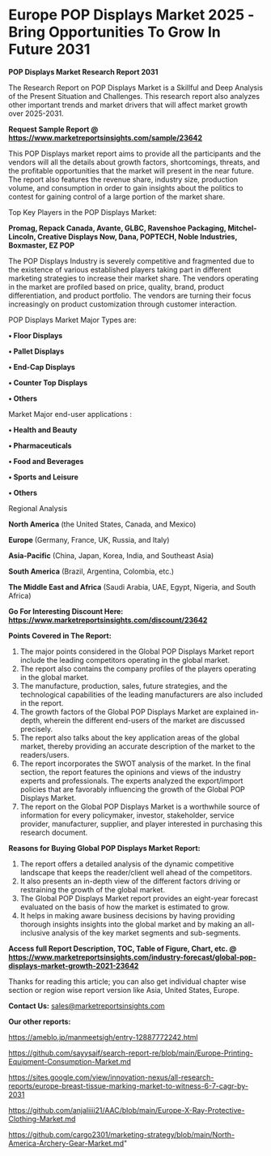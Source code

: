 # Europe POP Displays Market 2025 -Bring Opportunities To Grow In Future 2031

<strong>POP Displays Market Research Report 2031</strong>

The Research Report on POP Displays Market is a Skillful and Deep Analysis of the Present Situation and Challenges. This research report also analyzes other important trends and market drivers that will affect market growth over 2025-2031.

<strong>Request Sample Report @ <a href=https://www.marketreportsinsights.com/sample/23642>https://www.marketreportsinsights.com/sample/23642</a></strong>

This POP Displays market report aims to provide all the participants and the vendors will all the details about growth factors, shortcomings, threats, and the profitable opportunities that the market will present in the near future. The report also features the revenue share, industry size, production volume, and consumption in order to gain insights about the politics to contest for gaining control of a large portion of the market share.

Top Key Players in the POP Displays Market:

<strong>Promag, Repack Canada, Avante, GLBC, Ravenshoe Packaging, Mitchel-Lincoln, Creative Displays Now, Dana, POPTECH, Noble Industries, Boxmaster, EZ POP</strong>

The POP Displays Industry is severely competitive and fragmented due to the existence of various established players taking part in different marketing strategies to increase their market share. The vendors operating in the market are profiled based on price, quality, brand, product differentiation, and product portfolio. The vendors are turning their focus increasingly on product customization through customer interaction.

POP Displays Market Major Types are:

<strong>• Floor Displays

• Pallet Displays

• End-Cap Displays

• Counter Top Displays

• Others</strong>

Market Major end-user applications :

<strong>• Health and Beauty

• Pharmaceuticals

• Food and Beverages

• Sports and Leisure

• Others</strong>

Regional Analysis

</u><strong><b>North America</b></strong> (the United States, Canada, and Mexico)

<strong><b>Europe </b></strong>(Germany, France, UK, Russia, and Italy)

<strong><b>Asia-Pacific</b></strong> (China, Japan, Korea, India, and Southeast Asia)

<strong><b>South America</b></strong> (Brazil, Argentina, Colombia, etc.)

<strong><b>The Middle East and Africa</b></strong> (Saudi Arabia, UAE, Egypt, Nigeria, and South Africa)

<strong>Go For Interesting Discount Here: <a href=https://www.marketreportsinsights.com/discount/23642>https://www.marketreportsinsights.com/discount/23642</a></strong>

<strong>Points Covered in The Report:</strong>
<ol>
  <li>The major points considered in the Global POP Displays Market report include the leading competitors operating in the global market.</li>
  <li>The report also contains the company profiles of the players operating in the global market.</li>
  <li>The manufacture, production, sales, future strategies, and the technological capabilities of the leading manufacturers are also included in the report.</li>
  <li>The growth factors of the Global POP Displays Market are explained in-depth, wherein the different end-users of the market are discussed precisely.</li>
  <li>The report also talks about the key application areas of the global market, thereby providing an accurate description of the market to the readers/users.</li>
  <li>The report incorporates the SWOT analysis of the market. In the final section, the report features the opinions and views of the industry experts and professionals. The experts analyzed the export/import policies that are favorably influencing the growth of the Global POP Displays Market.</li>
  <li>The report on the Global POP Displays Market is a worthwhile source of information for every policymaker, investor, stakeholder, service provider, manufacturer, supplier, and player interested in purchasing this research document.</li>
</ol>
<strong>Reasons for Buying Global POP Displays Market Report:</strong>

<ol>
  <li>The report offers a detailed analysis of the dynamic competitive landscape that keeps the reader/client well ahead of the competitors.</li>
  <li>It also presents an in-depth view of the different factors driving or restraining the growth of the global market.</li>
  <li>The Global POP Displays Market report provides an eight-year forecast evaluated on the basis of how the market is estimated to grow.</li>
  <li>It helps in making aware business decisions by having providing thorough insights insights into the global market and by making an all-inclusive analysis of the key market segments and sub-segments.</li>
</ol>
<strong>Access full Report Description, TOC, Table of Figure, Chart, etc. @ <a href=https://www.marketreportsinsights.com/industry-forecast/global-pop-displays-market-growth-2021-23642>https://www.marketreportsinsights.com/industry-forecast/global-pop-displays-market-growth-2021-23642</a></strong>


Thanks for reading this article; you can also get individual chapter wise section or region wise report version like Asia, United States, Europe.

<strong>Contact Us:</strong>
sales@marketreportsinsights.com

<strong>Our other reports:</strong>

<a href=https://ameblo.jp/manmeetsigh/entry-12887772242.html>https://ameblo.jp/manmeetsigh/entry-12887772242.html</a>

<a href=https://github.com/sayysaif/search-report-re/blob/main/Europe-Printing-Equipment-Consumption-Market.md>https://github.com/sayysaif/search-report-re/blob/main/Europe-Printing-Equipment-Consumption-Market.md</a>

<a href=https://sites.google.com/view/innovation-nexus/all-research-reports/europe-breast-tissue-marking-market-to-witness-6-7-cagr-by-2031>https://sites.google.com/view/innovation-nexus/all-research-reports/europe-breast-tissue-marking-market-to-witness-6-7-cagr-by-2031</a>

<a href=https://github.com/anjaliiii21/AAC/blob/main/Europe-X-Ray-Protective-Clothing-Market.md>https://github.com/anjaliiii21/AAC/blob/main/Europe-X-Ray-Protective-Clothing-Market.md</a>

<a href=https://github.com/cargo2301/marketing-strategy/blob/main/North-America-Archery-Gear-Market.md>https://github.com/cargo2301/marketing-strategy/blob/main/North-America-Archery-Gear-Market.md</a>"
